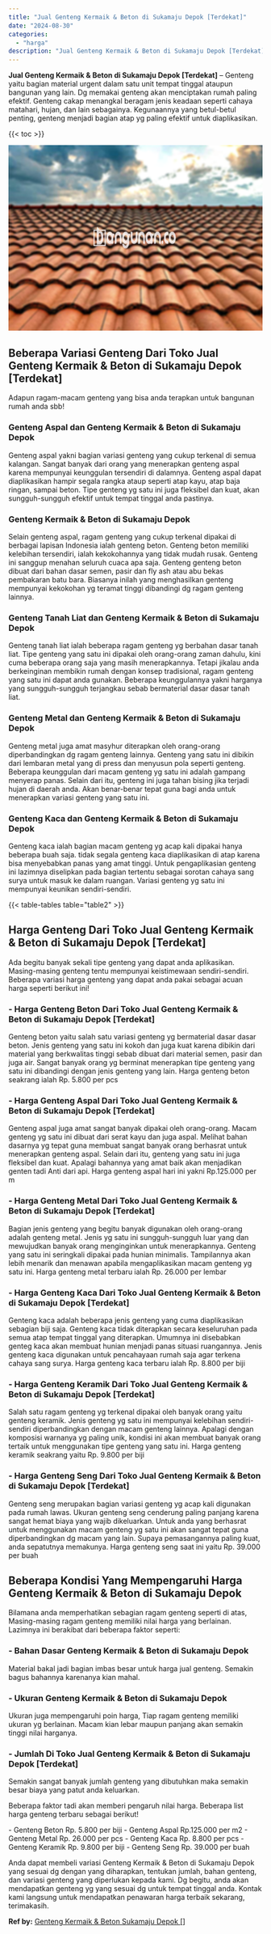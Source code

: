 ```yaml
---
title: "Jual Genteng Kermaik & Beton di Sukamaju Depok [Terdekat]"
date: "2024-08-30"
categories: 
  - "harga"
description: "Jual Genteng Kermaik & Beton di Sukamaju Depok [Terdekat]. Anda dapat membeli variasi Genteng Kermaik & Beton di Sukamaju Depok yang sesuai dg dengan yang di..."
---
```


**Jual Genteng Kermaik & Beton di Sukamaju Depok \[Terdekat\]** – Genteng yaitu bagian material urgent dalam satu unit tempat tinggal ataupun bangunan yang lain. Dg memakai genteng akan menciptakan rumah paling efektif. Genteng cakap menangkal beragam jenis keadaan seperti cahaya matahari, hujan, dan lain sebagainya. Kegunaannya yang betul-betul penting, genteng menjadi bagian atap yg paling efektif untuk diaplikasikan.

{{< toc >}}

![Jual Genteng Kermaik & Beton di Sukamaju Depok [Terdekat]](/images/genteng-minimalis-murah32.png)

## Beberapa Variasi Genteng Dari Toko Jual Genteng Kermaik & Beton di Sukamaju Depok \[Terdekat\]

Adapun ragam-macam genteng yang bisa anda terapkan untuk bangunan rumah anda sbb!

### Genteng Aspal dan Genteng Kermaik & Beton di Sukamaju Depok

Genteng aspal yakni bagian variasi genteng yang cukup terkenal di semua kalangan. Sangat banyak dari orang yang menerapkan genteng aspal karena mempunyai keunggulan tersendiri di dalamnya. Genteng aspal dapat diaplikasikan hampir segala rangka ataup seperti atap kayu, atap baja ringan, sampai beton. Tipe genteng yg satu ini juga fleksibel dan kuat, akan sungguh-sungguh efektif untuk tempat tinggal anda pastinya.

### Genteng Kermaik & Beton di Sukamaju Depok

Selain genteng aspal, ragam genteng yang cukup terkenal dipakai di berbagai lapisan Indonesia ialah genteng beton. Genteng beton memiliki kelebihan tersendiri, ialah kekokohannya yang tidak mudah rusak. Genteng ini sanggup menahan seluruh cuaca apa saja. Genteng genteng beton dibuat dari bahan dasar semen, pasir dan fly ash atau abu bekas pembakaran batu bara. Biasanya inilah yang menghasilkan genteng mempunyai kekokohan yg teramat tinggi dibandingi dg ragam genteng lainnya.

### Genteng Tanah Liat dan Genteng Kermaik & Beton di Sukamaju Depok

Genteng tanah liat ialah beberapa ragam genteng yg berbahan dasar tanah liat. Tipe genteng yang satu ini dipakai oleh orang-orang zaman dahulu, kini cuma beberapa orang saja yang masih menerapkannya. Tetapi jikalau anda berkeinginan membikin rumah dengan konsep tradisional, ragam genteng yang satu ini dapat anda gunakan. Beberapa keunggulannya yakni harganya yang sungguh-sungguh terjangkau sebab bermaterial dasar dasar tanah liat.

### Genteng Metal dan Genteng Kermaik & Beton di Sukamaju Depok

Genteng metal juga amat masyhur diterapkan oleh orang-orang diperbandingkan dg ragam genteng lainnya. Genteng yang satu ini dibikin dari lembaran metal yang di press dan menyusun pola seperti genteng. Beberapa keunggulan dari macam genteng yg satu ini adalah gampang menyerap panas. Selain dari itu, genteng ini juga tahan bising jika terjadi hujan di daerah anda. Akan benar-benar tepat guna bagi anda untuk menerapkan variasi genteng yang satu ini.

### Genteng Kaca dan Genteng Kermaik & Beton di Sukamaju Depok

Genteng kaca ialah bagian macam genteng yg acap kali dipakai hanya beberapa buah saja. tidak segala genteng kaca diaplikasikan di atap karena bisa menyebabkan panas yang amat tinggi. Untuk pengaplikasian genteng ini lazimnya diselipkan pada bagian tertentu sebagai sorotan cahaya sang surya untuk masuk ke dalam ruangan. Variasi genteng yg satu ini mempunyai keunikan sendiri-sendiri.

{{< table-tables table="table2" >}}

## Harga Genteng Dari Toko Jual Genteng Kermaik & Beton di Sukamaju Depok \[Terdekat\]

Ada begitu banyak sekali tipe genteng yang dapat anda aplikasikan. Masing-masing genteng tentu mempunyai keistimewaan sendiri-sendiri. Beberapa variasi harga genteng yang dapat anda pakai sebagai acuan harga seperti berikut ini!

### \- Harga Genteng Beton Dari Toko Jual Genteng Kermaik & Beton di Sukamaju Depok \[Terdekat\]

Genteng beton yaitu salah satu variasi genteng yg bermaterial dasar dasar beton. Jenis genteng yang satu ini kokoh dan juga kuat karena dibikin dari material yang berkwalitas tinggi sebab dibuat dari material semen, pasir dan juga air. Sangat banyak orang yg berminat menerapkan tipe genteng yang satu ini dibandingi dengan jenis genteng yang lain. Harga genteng beton seakrang ialah Rp. 5.800 per pcs

### \- Harga Genteng Aspal Dari Toko Jual Genteng Kermaik & Beton di Sukamaju Depok \[Terdekat\]

Genteng aspal juga amat sangat banyak dipakai oleh orang-orang. Macam genteng yg satu ini dibuat dari serat kayu dan juga aspal. Melihat bahan dasarnya yg tepat guna membuat sangat banyak orang berhasrat untuk menerapkan genteng aspal. Selain dari itu, genteng yang satu ini juga fleksibel dan kuat. Apalagi bahannya yang amat baik akan menjadikan genten tadi Anti dari api. Harga genteng aspal hari ini yakni Rp.125.000 per m

### \- Harga Genteng Metal Dari Toko Jual Genteng Kermaik & Beton di Sukamaju Depok \[Terdekat\]

Bagian jenis genteng yang begitu banyak digunakan oleh orang-orang adalah genteng metal. Jenis yg satu ini sungguh-sungguh luar yang dan mewujudkan banyak orang menginginkan untuk menerapkannya. Genteng yang satu ini seringkali dipakai pada hunian minimalis. Tampilannya akan lebih menarik dan menawan apabila mengaplikasikan macam genteng yg satu ini. Harga genteng metal terbaru ialah Rp. 26.000 per lembar

### \- Harga Genteng Kaca Dari Toko Jual Genteng Kermaik & Beton di Sukamaju Depok \[Terdekat\]

Genteng kaca adalah beberapa jenis genteng yang cuma diaplikasikan sebagian biji saja. Genteng kaca tidak diterapkan secara keseluruhan pada semua atap tempat tinggal yang diterapkan. Umumnya ini disebabkan genteg kaca akan membuat hunian menjadi panas situasi ruangannya. Jenis genteng kaca digunakan untuk pencahayaan rumah saja agar terkena cahaya sang surya. Harga genteng kaca terbaru ialah Rp. 8.800 per biji

### \- Harga Genteng Keramik Dari Toko Jual Genteng Kermaik & Beton di Sukamaju Depok \[Terdekat\]

Salah satu ragam genteng yg terkenal dipakai oleh banyak orang yaitu genteng keramik. Jenis genteng yg satu ini mempunyai kelebihan sendiri-sendiri diperbandingkan dengan macam genteng lainnya. Apalagi dengan komposisi warnanya yg paling unik, kondisi ini akan membuat banyak orang tertaik untuk menggunakan tipe genteng yang satu ini. Harga genteng keramik seakrang yaitu Rp. 9.800 per biji

### \- Harga Genteng Seng Dari Toko Jual Genteng Kermaik & Beton di Sukamaju Depok \[Terdekat\]

Genteng seng merupakan bagian variasi genteng yg acap kali digunakan pada rumah lawas. Ukuran genteng seng cenderung paling panjang karena sangat hemat biaya yang wajib dikeluarkan. Untuk anda yang berhasrat untuk menggunakan macam genteng yg satu ini akan sangat tepat guna diperbandingkan dg macam yang lain. Supaya pemasangannya paling kuat, anda sepatutnya memakunya. Harga genteng seng saat ini yaitu Rp. 39.000 per buah

## Beberapa Kondisi Yang Mempengaruhi Harga Genteng Kermaik & Beton di Sukamaju Depok

Bilamana anda memperhatikan sebagian ragam genteng seperti di atas, Masing-masing ragam genteng memiliki nilai harga yang berlainan. Lazimnya ini berakibat dari beberapa faktor seperti:

### \- Bahan Dasar Genteng Kermaik & Beton di Sukamaju Depok

Material bakal jadi bagian imbas besar untuk harga jual genteng. Semakin bagus bahannya karenanya kian mahal.

### \- Ukuran Genteng Kermaik & Beton di Sukamaju Depok

Ukuran juga mempengaruhi poin harga, Tiap ragam genteng memiliki ukuran yg berlainan. Macam kian lebar maupun panjang akan semakin tinggi nilai harganya.

### \- Jumlah Di Toko Jual Genteng Kermaik & Beton di Sukamaju Depok \[Terdekat\]

Semakin sangat banyak jumlah genteng yang dibutuhkan maka semakin besar biaya yang patut anda keluarkan.

Beberapa faktor tadi akan memberi pengaruh nilai harga. Beberapa list harga genteng terbaru sebagai berikut!

\- Genteng Beton Rp. 5.800 per biji - Genteng Aspal Rp.125.000 per m2 - Genteng Metal Rp. 26.000 per pcs - Genteng Kaca Rp. 8.800 per pcs - Genteng Keramik Rp. 9.800 per biji - Genteng Seng Rp. 39.000 per buah

Anda dapat membeli variasi Genteng Kermaik & Beton di Sukamaju Depok yang sesuai dg dengan yang diharapkan, tentukan jumlah, bahan genteng, dan variasi genteng yang diperlukan kepada kami. Dg begitu, anda akan mendapatkan genteng yg yang sesuai dg untuk tempat tinggal anda. Kontak kami langsung untuk mendapatkan penawaran harga terbaik sekarang, terimakasih.

**Ref by:**  [Genteng Kermaik & Beton  Sukamaju Depok []](https://id.wikipedia.org/wiki/Genteng)
